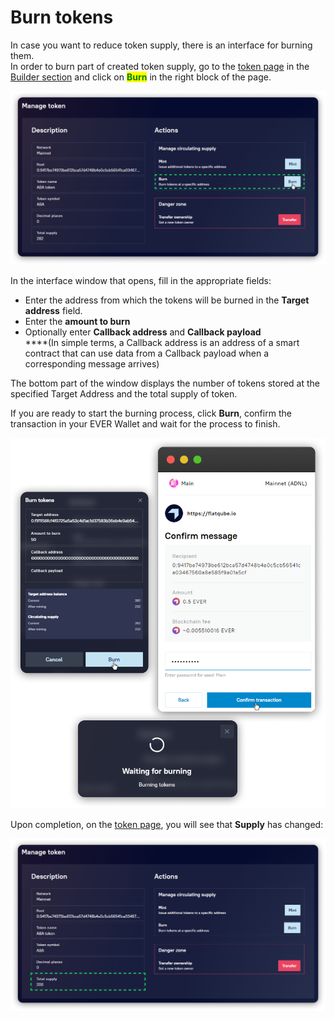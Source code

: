 # Burn tokens

In case you want to reduce token supply, there is an interface for burning them. \
In order to burn part of created token supply, go to the [token page](../interface/token-page.md) in the [Builder section](../) and click on <mark style="color:green;">**Burn**</mark> in the right block of the page.

![](<../../../.gitbook/assets/image (200).png>)

In the interface window that opens, fill in the appropriate fields:&#x20;

* Enter the address from which the tokens will be burned in the **Target address** field.
* Enter the **amount to burn**&#x20;
* Optionally enter **Callback address** and **Callback payload** \
  ****(In simple terms, a Сallback address is an address of a smart contract that can use data from a Callback payload when a corresponding message arrives)

The bottom part of the window displays the number of tokens stored at the specified Target Address and the total supply of token.

If you are ready to start the burning process, click **Burn**, confirm the transaction in your EVER Wallet and wait for the process to finish.

![](<../../../.gitbook/assets/image (155).png>)

Upon completion, on the [token page](../interface/token-page.md), you will see that **Supply** has changed:

![](<../../../.gitbook/assets/image (31).png>)
